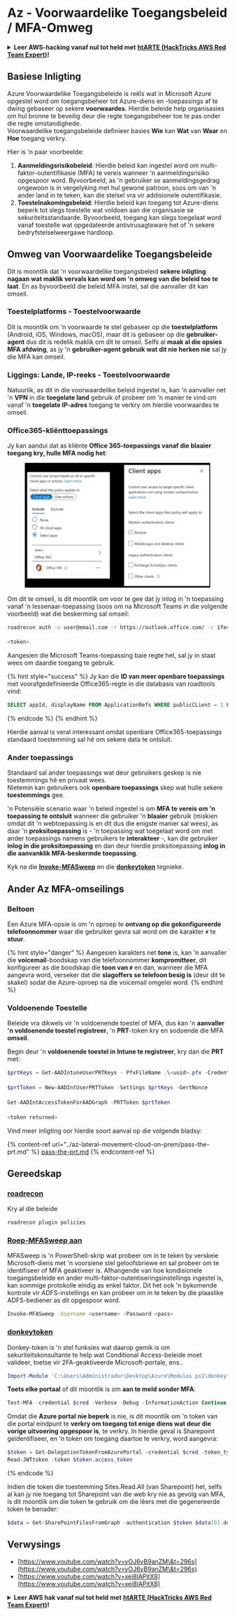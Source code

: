 # Az - Voorwaardelike Toegangsbeleid / MFA-Omweg

<details>

<summary><strong>Leer AWS-hacking vanaf nul tot held met</strong> <a href="https://training.hacktricks.xyz/courses/arte"><strong>htARTE (HackTricks AWS Red Team Expert)</strong></a><strong>!</strong></summary>

Ander maniere om HackTricks te ondersteun:

* As jy wil sien dat jou **maatskappy geadverteer word in HackTricks** of **HackTricks aflaai in PDF-formaat** Kontroleer die [**INSKRYWINGSPLANNE**](https://github.com/sponsors/carlospolop)!
* Kry die [**amptelike PEASS & HackTricks swag**](https://peass.creator-spring.com)
* Ontdek [**Die PEASS-familie**](https://opensea.io/collection/the-peass-family), ons versameling eksklusiewe [**NFT's**](https://opensea.io/collection/the-peass-family)
* **Sluit aan by die** 💬 [**Discord-groep**](https://discord.gg/hRep4RUj7f) of die [**telegram-groep**](https://t.me/peass) of **volg** ons op **Twitter** 🐦 [**@hacktricks\_live**](https://twitter.com/hacktricks\_live)**.**
* **Deel jou haktruuks deur PR's in te dien by die** [**HackTricks**](https://github.com/carlospolop/hacktricks) en [**HackTricks Cloud**](https://github.com/carlospolop/hacktricks-cloud) github-opslag.

</details>

## Basiese Inligting

Azure Voorwaardelike Toegangsbeleide is reëls wat in Microsoft Azure opgestel word om toegangsbeheer tot Azure-diens en -toepassings af te dwing gebaseer op sekere **voorwaardes**. Hierdie beleide help organisasies om hul bronne te beveilig deur die regte toegangsbeheer toe te pas onder die regte omstandighede.\
Voorwaardelike toegangsbeleide definieer basies **Wie** kan **Wat** van **Waar** en **Hoe** toegang verkry.

Hier is 'n paar voorbeelde:

1. **Aanmeldingsrisikobeleid**: Hierdie beleid kan ingestel word om multi-faktor-outentifikasie (MFA) te vereis wanneer 'n aanmeldingsrisiko opgespoor word. Byvoorbeeld, as 'n gebruiker se aanmeldingsgedrag ongewoon is in vergelyking met hul gewone patroon, soos om van 'n ander land in te teken, kan die stelsel vra vir addisionele outentifikasie.
2. **Toestelnakomingsbeleid**: Hierdie beleid kan toegang tot Azure-diens beperk tot slegs toestelle wat voldoen aan die organisasie se sekuriteitsstandaarde. Byvoorbeeld, toegang kan slegs toegelaat word vanaf toestelle wat opgedateerde antivirusagteware het of 'n sekere bedryfstelselweergawe hardloop.

## Omweg van Voorwaardelike Toegangsbeleide

Dit is moontlik dat 'n voorwaardelike toegangsbeleid **sekere inligting nagaan wat maklik vervals kan word om 'n omweg van die beleid toe te laat**. En as byvoorbeeld die beleid MFA instel, sal die aanvaller dit kan omseil.

### Toestelplatforms - Toestelvoorwaarde

Dit is moontlik om 'n voorwaarde te stel gebaseer op die **toestelplatform** (Android, iOS, Windows, macOS), maar dit is gebaseer op die **gebruiker-agent** dus dit is redelik maklik om dit te omseil. Selfs al **maak al die opsies MFA afdwing**, as jy 'n **gebruiker-agent gebruik wat dit nie herken nie** sal jy die MFA kan omseil.

### Liggings: Lande, IP-reeks - Toestelvoorwaarde

Natuurlik, as dit in die voorwaardelike beleid ingestel is, kan 'n aanvaller net 'n **VPN** in die **toegelate land** gebruik of probeer om 'n manier te vind om vanaf 'n **toegelate IP-adres** toegang te verkry om hierdie voorwaardes te omseil.

### Office365-kliënttoepassings

Jy kan aandui dat as kliënte **Office 365-toepassings vanaf die blaaier toegang kry, hulle MFA nodig het**:

<figure><img src="../../../.gitbook/assets/image (318).png" alt=""><figcaption></figcaption></figure>

Om dit te omseil, is dit moontlik om voor te gee dat jy inlog in 'n toepassing vanaf 'n lessenaar-toepassing (soos om na Microsoft Teams in die volgende voorbeeld) wat die beskerming sal omseil:
```bash
roadrecon auth -u user@email.com -r https://outlook.office.com/ -c 1fec8e78-bce4-4aaf-ab1b-5451cc387264 --tokrns-stdout

<token>
```
Aangesien die Microsoft Teams-toepassing baie regte het, sal jy in staat wees om daardie toegang te gebruik.

{% hint style="success" %}
Jy kan die **ID van meer openbare toepassings** met voorafgedefinieerde Office365-regte in die databasis van roadtools vind:
```sql
SELECT appId, displayName FROM ApplicationRefs WHERE publicCLient = 1 ORDER BY displayName ASC
```
{% endcode %}
{% endhint %}

Hierdie aanval is veral interessant omdat openbare Office365-toepassings standaard toestemming sal hê om sekere data te ontsluit.

### Ander toepassings

Standaard sal ander toepassings wat deur gebruikers geskep is nie toestemmings hê en privaat wees.\
Nietemin kan gebruikers ook **openbare toepassings** skep wat hulle sekere **toestemmings** gee.

'n Potensiële scenario waar 'n beleid ingestel is om **MFA te vereis om 'n toepassing te ontsluit** wanneer die gebruiker 'n **blaaier** gebruik (miskien omdat dit 'n webtoepassing is en dit dus die enigste manier sal wees), as daar 'n **proksitoepassing** is - 'n toepassing wat toegelaat word om met ander toepassings namens gebruikers te **interakteer** -, kan die gebruiker **inlog in die proksitoepassing** en dan deur hierdie proksitoepassing **inlog in die aanvanklik MFA-beskermde toepassing**.

Kyk na die [**Invoke-MFASweep**](az-conditional-access-policies-mfa-bypass.md#invoke-mfasweep) en die [**donkeytoken**](az-conditional-access-policies-mfa-bypass.md#donkeytoken) tegnieke.

## Ander Az MFA-omseilings

### Beltoon

Een Azure MFA-opsie is om 'n oproep te **ontvang op die gekonfigureerde telefoonnommer** waar die gebruiker gevra sal word om die karakter `#` te **stuur**.

{% hint style="danger" %}
Aangesien karakters net **tone** is, kan 'n aanvaller die **voicemail**-boodskap van die telefoonnommer **kompromitteer**, dit konfigureer as die boodskap die **toon van `#`** en dan, wanneer die MFA aangevra word, verseker dat die **slagoffers se telefoon besig is** (deur dit te skakel) sodat die Azure-oproep na die voicemail omgelei word.
{% endhint %}

### Voldoenende Toestelle

Beleide vra dikwels vir 'n voldoenende toestel of MFA, dus kan 'n **aanvaller 'n voldoenende toestel registreer**, 'n **PRT**-token kry en sodoende die MFA **omseil**.

Begin deur 'n **voldoenende toestel in Intune te registreer**, kry dan die **PRT** met:
```powershell
$prtKeys = Get-AADIntuneUserPRTKeys - PfxFileName .\<uuid>.pfx -Credentials $credentials

$prtToken = New-AADIntUserPRTToken -Settings $prtKeys -GertNonce

Get-AADIntAccessTokenForAADGraph -PRTToken $prtToken

<token returned>
```
Vind meer inligting oor hierdie soort aanval op die volgende bladsy:

{% content-ref url="../az-lateral-movement-cloud-on-prem/pass-the-prt.md" %}
[pass-the-prt.md](../az-lateral-movement-cloud-on-prem/pass-the-prt.md)
{% endcontent-ref %}

## Gereedskap

### [roadrecon](https://github.com/dirkjanm/ROADtools)

Kry al die beleide
```bash
roadrecon plugin policies
```
### [Roep-MFASweep aan](https://github.com/dafthack/MFASweep)

MFASweep is 'n PowerShell-skrip wat probeer om in te teken by verskeie Microsoft-diens met 'n voorsiene stel geloofsbriewe en sal probeer om te identifiseer of MFA geaktiveer is. Afhangende van hoe kondisionele toegangsbeleide en ander multi-faktor-outentiseringsinstellings ingestel is, kan sommige protokolle eindig as enkel faktor. Dit het ook 'n bykomende kontrole vir ADFS-instellings en kan probeer om in te teken by die plaaslike ADFS-bediener as dit opgespoor word.
```bash
Invoke-MFASweep -Username <username> -Password <pass>
```
### [donkeytoken](https://github.com/silverhack/donkeytoken)

Donkey-token is 'n stel funksies wat daarop gemik is om sekuriteitskonsultante te help wat Conditional Access-beleide moet valideer, toetse vir 2FA-geaktiveerde Microsoft-portale, ens..
```powershell
Import-Module 'C:\Users\Administrador\Desktop\Azure\Modulos ps1\donkeytoken' -Force
```
**Toets elke portaal** of dit moontlik is om **aan te meld sonder MFA**:
```powershell
Test-MFA -credential $cred -Verbose -Debug -InformationAction Continue
```
Omdat die **Azure portal** **nie beperk** is nie, is dit moontlik om 'n token van die portal eindpunt te **verkry om toegang tot enige diens wat deur die vorige uitvoering opgespoor is**, te verkry. In hierdie geval is Sharepoint geïdentifiseer, en 'n token om toegang daartoe te verkry, word aangevra:
```powershell
$token = Get-DelegationTokenFromAzurePortal -credential $cred -token_type microsoft.graph -extension_type Microsoft_Intune
Read-JWTtoken -token $token.access_token
```
{% endcode %}

Indien die token die toestemming Sites.Read.All (van Sharepoint) het, selfs al kan jy nie toegang tot Sharepoint van die web kry nie as gevolg van MFA, is dit moontlik om die token te gebruik om die lêers met die gegenereerde token te benader:
```powershell
$data = Get-SharePointFilesFromGraph -authentication $token $data[0].downloadUrl
```
## Verwysings

* [https://www.youtube.com/watch?v=yOJ6yB9anZM\&t=296s](https://www.youtube.com/watch?v=yOJ6yB9anZM\&t=296s)
* [https://www.youtube.com/watch?v=xei8lAPitX8](https://www.youtube.com/watch?v=xei8lAPitX8)

<details>

<summary><strong>Leer AWS hak vanaf nul tot held met</strong> <a href="https://training.hacktricks.xyz/courses/arte"><strong>htARTE (HackTricks AWS Red Team Expert)</strong></a><strong>!</strong></summary>

Ander maniere om HackTricks te ondersteun:

* As jy wil sien jou **maatskappy geadverteer word in HackTricks** of **laai HackTricks af in PDF-formaat** Kyk na die [**INSKRYWINGSPLANNE**](https://github.com/sponsors/carlospolop)!
* Kry die [**amptelike PEASS & HackTricks swag**](https://peass.creator-spring.com)
* Ontdek [**Die PEASS Familie**](https://opensea.io/collection/the-peass-family), ons versameling van eksklusiewe [**NFTs**](https://opensea.io/collection/the-peass-family)
* **Sluit aan by die** 💬 [**Discord groep**](https://discord.gg/hRep4RUj7f) of die [**telegram groep**](https://t.me/peass) of **volg** ons op **Twitter** 🐦 [**@hacktricks\_live**](https://twitter.com/hacktricks\_live)**.**
* **Deel jou haktruuks deur PRs in te dien by die** [**HackTricks**](https://github.com/carlospolop/hacktricks) en [**HackTricks Cloud**](https://github.com/carlospolop/hacktricks-cloud) github repos.

</details>
